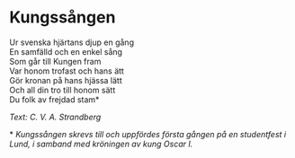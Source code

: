 # Kungssången
Ur svenska hjärtans djup en gång  
En samfälld och en enkel sång  
Som går till Kungen fram  
Var honom trofast och hans ätt  
Gör kronan på hans hjässa lätt  
Och all din tro till honom sätt  
Du folk av frejdad stam*  

*Text: C. V. A. Strandberg*  

\* *Kungssången skrevs till och uppfördes första gången på en studentfest i Lund, i samband med kröningen av kung Oscar I.*  